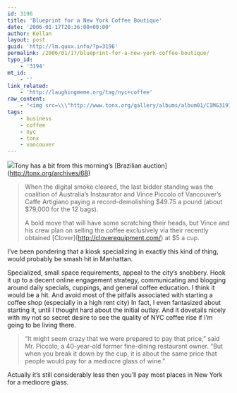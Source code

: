 ```yaml
---
id: 3196
title: 'Blueprint for a New York Coffee Boutique'
date: '2006-01-17T20:36:00+00:00'
author: Kellan
layout: post
guid: 'http://lm.quxx.info/?p=3196'
permalink: /2006/01/17/blueprint-for-a-new-york-coffee-boutique/
typo_id:
    - '3194'
mt_id:
    - ''
link_related:
    - 'http://laughingmeme.org/tag/nyc+coffee'
raw_content:
    - "<img src=\\\"http://www.tonx.org/gallery/albums/album01/CIMG3191.thumb.jpg\\\" align=\\\"right\\\" style=\\\"padding: 10px;\\\" />\r\nTony has a bit from this morning\\'s [Brazilian auction](http://tonx.org/archives/68)\r\n\r\n> When the digital smoke cleared, the last bidder standing was the coalition of Australia’s Instaurator and Vince Piccolo of Vancouver’s Caffe Artigiano paying a record-demolishing $49.75 a pound (about $79,000 for the 12 bags).\r\n\r\n> A bold move that will have some scratching their heads, but Vince and his crew plan on selling the coffee exclusively via their recently obtained [Clover](http://cloverequipment.com/) at $5 a cup. \r\n\r\nI\\'ve been pondering that a kiosk specializing in exactly this kind of thing, would probably be smash hit in Manhattan.  \r\n\r\nSpecialized, small space requirements, appeal to the city\\'s snobbery.  Hook it up to a decent online engagement strategy, communicating and blogging around daily specials, cuppings, and general coffee education.  I think it would be a hit.  And avoid most of the pitfalls associated with starting a coffee shop (especially in a high rent city)  In fact, I even fantasized about starting it, until I thought hard about the initial outlay.  And it dovetails nicely with my not so secret desire to see the quality of NYC coffee rise if I\\'m going to be living there.\r\n\r\n> \\\"It might seem crazy that we were prepared to pay that price,\\\" said Mr. Piccolo, a 40-year-old former fine-dining restaurant owner. \\\"But when you break it down by the cup, it is about the same price that people would pay for a mediocre glass of wine.\\\"\r\n\r\nActually it\\'s still considerably less then you\\'ll pay most places in New York for a mediocre glass."
tags:
    - business
    - coffee
    - nyc
    - tonx
    - vancouver
---
```


![](http://www.tonx.org/gallery/albums/album01/CIMG3191.thumb.jpg)Tony has a bit from this morning’s \[Brazilian auction\](http://tonx.org/archives/68)

> When the digital smoke cleared, the last bidder standing was the coalition of Australia’s Instaurator and Vince Piccolo of Vancouver’s Caffe Artigiano paying a record-demolishing $49.75 a pound (about $79,000 for the 12 bags).
> 
> A bold move that will have some scratching their heads, but Vince and his crew plan on selling the coffee exclusively via their recently obtained \[Clover\](http://cloverequipment.com/) at $5 a cup.

I’ve been pondering that a kiosk specializing in exactly this kind of thing, would probably be smash hit in Manhattan.

Specialized, small space requirements, appeal to the city’s snobbery. Hook it up to a decent online engagement strategy, communicating and blogging around daily specials, cuppings, and general coffee education. I think it would be a hit. And avoid most of the pitfalls associated with starting a coffee shop (especially in a high rent city) In fact, I even fantasized about starting it, until I thought hard about the initial outlay. And it dovetails nicely with my not so secret desire to see the quality of NYC coffee rise if I’m going to be living there.

> “It might seem crazy that we were prepared to pay that price,” said Mr. Piccolo, a 40-year-old former fine-dining restaurant owner. “But when you break it down by the cup, it is about the same price that people would pay for a mediocre glass of wine.”

Actually it’s still considerably less then you’ll pay most places in New York for a mediocre glass.